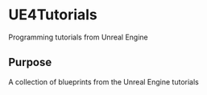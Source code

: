 # UE4Tutorials
Programming tutorials from Unreal Engine
## Purpose
A collection of blueprints from the Unreal Engine tutorials
